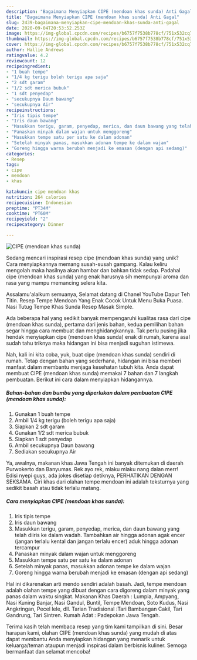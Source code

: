 ```yaml
---
description: "Bagaimana Menyiapkan CIPE (mendoan khas sunda) Anti Gagal"
title: "Bagaimana Menyiapkan CIPE (mendoan khas sunda) Anti Gagal"
slug: 2439-bagaimana-menyiapkan-cipe-mendoan-khas-sunda-anti-gagal
date: 2020-09-04T20:53:52.253Z
image: https://img-global.cpcdn.com/recipes/b6757f7538b778cf/751x532cq70/cipe-mendoan-khas-sunda-foto-resep-utama.jpg
thumbnail: https://img-global.cpcdn.com/recipes/b6757f7538b778cf/751x532cq70/cipe-mendoan-khas-sunda-foto-resep-utama.jpg
cover: https://img-global.cpcdn.com/recipes/b6757f7538b778cf/751x532cq70/cipe-mendoan-khas-sunda-foto-resep-utama.jpg
author: Hallie Andrews
ratingvalue: 4.2
reviewcount: 12
recipeingredient:
- "1 buah tempe"
- "1/4 kg terigu boleh terigu apa saja"
- "2 sdt garam"
- "1/2 sdt merica bubuk"
- "1 sdt penyedap"
- "secukupnya Daun bawang"
- "secukupnya Air"
recipeinstructions:
- "Iris tipis tempe"
- "Iris daun bawang"
- "Masukkan terigu, garam, penyedap, merica, dan daun bawang yang telah diiris ke dalam wadah. Tambahkan air hingga adonan agak encer (jangan terlalu kental dan jangan terlalu encer) aduk hingga adonan tercampur"
- "Panaskan minyak dalam wajan untuk menggoreng"
- "Masukkan tempe satu per satu ke dalam adonan"
- "Setelah minyak panas, masukkan adonan tempe ke dalam wajan"
- "Goreng hingga warna berubah menjadi ke emasan (dengan api sedang)"
categories:
- Resep
tags:
- cipe
- mendoan
- khas

katakunci: cipe mendoan khas 
nutrition: 264 calories
recipecuisine: Indonesian
preptime: "PT34M"
cooktime: "PT60M"
recipeyield: "2"
recipecategory: Dinner

---
```



![CIPE (mendoan khas sunda)](https://img-global.cpcdn.com/recipes/b6757f7538b778cf/751x532cq70/cipe-mendoan-khas-sunda-foto-resep-utama.jpg)

Sedang mencari inspirasi resep cipe (mendoan khas sunda) yang unik? Cara menyiapkannya memang susah-susah gampang. Kalau keliru mengolah maka hasilnya akan hambar dan bahkan tidak sedap. Padahal cipe (mendoan khas sunda) yang enak harusnya sih mempunyai aroma dan rasa yang mampu memancing selera kita.

Assalamu&#39;alaikum semuanya, Selamat datang di Chanel YouTube Dapur Teh Titin. Resep Tempe Mendoan Yang Enak Cocok Untuk Menu Buka Puasa. Nasi Tutug Tempe Khas Sunda Resep Masak Simple.

Ada beberapa hal yang sedikit banyak mempengaruhi kualitas rasa dari cipe (mendoan khas sunda), pertama dari jenis bahan, kedua pemilihan bahan segar hingga cara membuat dan menghidangkannya. Tak perlu pusing jika hendak menyiapkan cipe (mendoan khas sunda) enak di rumah, karena asal sudah tahu triknya maka hidangan ini bisa menjadi suguhan istimewa.


Nah, kali ini kita coba, yuk, buat cipe (mendoan khas sunda) sendiri di rumah. Tetap dengan bahan yang sederhana, hidangan ini bisa memberi manfaat dalam membantu menjaga kesehatan tubuh kita. Anda dapat membuat CIPE (mendoan khas sunda) memakai 7 bahan dan 7 langkah pembuatan. Berikut ini cara dalam menyiapkan hidangannya.

<!--inarticleads1-->

##### Bahan-bahan dan bumbu yang diperlukan dalam pembuatan CIPE (mendoan khas sunda):

1. Gunakan 1 buah tempe
1. Ambil 1/4 kg terigu (boleh terigu apa saja)
1. Siapkan 2 sdt garam
1. Gunakan 1/2 sdt merica bubuk
1. Siapkan 1 sdt penyedap
1. Ambil secukupnya Daun bawang
1. Sediakan secukupnya Air


Ya, awalnya, makanan khas Jawa Tengah ini banyak ditemukan di daerah Purwokerto dan Banyumas. Rek ayo rek, mlaku mlaku nang dalan merr! Edisi nyepi guys, ada jokes disetiap detiknya, PERHATIKAN DENGAN SEKSAMA. Ciri khas dari olahan tempe mendoan ini adalah teksturnya yang sedikit basah atau tidak terlalu matang. 

<!--inarticleads2-->

##### Cara menyiapkan CIPE (mendoan khas sunda):

1. Iris tipis tempe
1. Iris daun bawang
1. Masukkan terigu, garam, penyedap, merica, dan daun bawang yang telah diiris ke dalam wadah. Tambahkan air hingga adonan agak encer (jangan terlalu kental dan jangan terlalu encer) aduk hingga adonan tercampur
1. Panaskan minyak dalam wajan untuk menggoreng
1. Masukkan tempe satu per satu ke dalam adonan
1. Setelah minyak panas, masukkan adonan tempe ke dalam wajan
1. Goreng hingga warna berubah menjadi ke emasan (dengan api sedang)


Hal ini dikarenakan arti mendo sendiri adalah basah. Jadi, tempe mendoan adalah olahan tempe yang dibuat dengan cara digoreng dalam minyak yang panas dalam waktu singkat. Makanan Khas Daerah : Lumpia, Ampyang, Nasi Kuning Banjar, Nasi Gandul, Buntil, Tempe Mendoan, Soto Kudus, Nasi Angkringan, Pecel lele, dll. Tarian Tradisional :Tari Bambangan Cakil, Tari Gandrung, Tari Sintren. Rumah Adat : Padepokan Jawa Tengah. 

Terima kasih telah membaca resep yang tim kami tampilkan di sini. Besar harapan kami, olahan CIPE (mendoan khas sunda) yang mudah di atas dapat membantu Anda menyiapkan hidangan yang menarik untuk keluarga/teman ataupun menjadi inspirasi dalam berbisnis kuliner. Semoga bermanfaat dan selamat mencoba!
